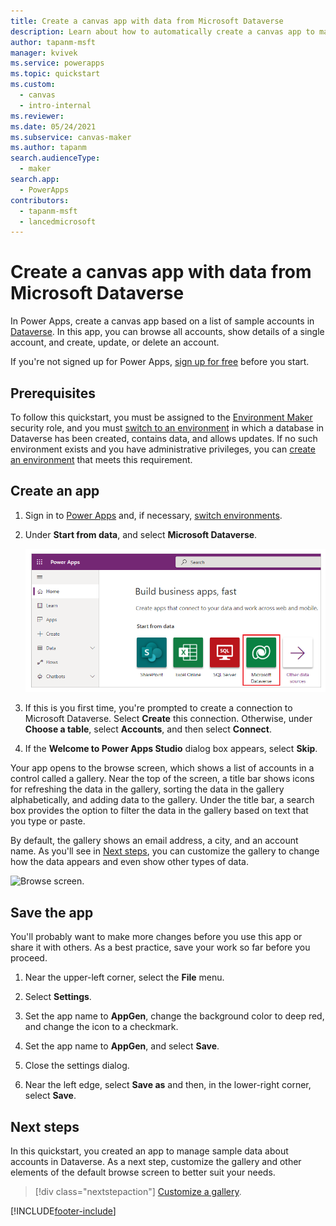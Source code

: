 ```yaml
---
title: Create a canvas app with data from Microsoft Dataverse
description: Learn about how to automatically create a canvas app to manage data in Microsoft Dataverse.
author: tapanm-msft
manager: kvivek
ms.service: powerapps
ms.topic: quickstart
ms.custom: 
  - canvas
  - intro-internal
ms.reviewer: 
ms.date: 05/24/2021
ms.subservice: canvas-maker
ms.author: tapanm
search.audienceType: 
  - maker
search.app: 
  - PowerApps
contributors:
  - tapanm-msft
  - lancedmicrosoft
---
```

# Create a canvas app with data from Microsoft Dataverse

In Power Apps, create a canvas app based on a list of sample accounts in [Dataverse](../data-platform/data-platform-intro.md). In this app, you can browse all accounts, show details of a single account, and create, update, or delete an account.

If you're not signed up for Power Apps, [sign up for free](https://make.powerapps.com?utm_source=padocs&utm_medium=linkinadoc&utm_campaign=referralsfromdoc) before you start.

## Prerequisites

To follow this quickstart, you must be assigned to the [Environment Maker](/power-platform/admin/database-security#predefined-security-roles) security role, and you must [switch to an environment](/power-platform/admin/working-with-environments) in which a database in Dataverse has been created, contains data, and allows updates. If no such environment exists and you have administrative privileges, you can [create an environment](/power-platform/admin/environments-administration#create-an-environment) that meets this requirement.

## Create an app

1. Sign in to [Power Apps](https://make.powerapps.com?utm_source=padocs&utm_medium=linkinadoc&utm_campaign=referralsfromdoc) and, if necessary, [switch environments](/power-platform/admin/working-with-environments).

1. Under **Start from data**, and select **Microsoft Dataverse**.

    ![Start from data - Microsoft Dataverse.](media/data-platform-create-app/start-from-data.png "Start from data - Microsoft Dataverse")

1. If this is you first time, you're prompted to create a connection to Microsoft Dataverse. Select **Create** this connection. Otherwise, under **Choose a table**, select **Accounts**, and then select **Connect**.

1. If the **Welcome to Power Apps Studio** dialog box appears, select **Skip**.

Your app opens to the browse screen, which shows a list of accounts in a control called a gallery. Near the top of the screen, a title bar shows icons for refreshing the data in the gallery, sorting the data in the gallery alphabetically, and adding data to the gallery. Under the title bar, a search box provides the option to filter the data in the gallery based on text that you type or paste. 

By default, the gallery shows an email address, a city, and an account name. As you'll see in [Next steps](data-platform-create-app.md#next-steps), you can customize the gallery to change how the data appears and even show other types of data.

![Browse screen.](./media/data-platform-create-app/browse-screen.png)

## Save the app
You'll probably want to make more changes before you use this app or share it with others. As a best practice, save your work so far before you proceed.

1. Near the upper-left corner, select the **File** menu.

1. Select **Settings**.

1. Set the app name to **AppGen**, change the background color to deep red, and change the icon to a checkmark.

1. Set the app name to **AppGen**, and select **Save**.

1. Close the settings dialog.

1. Near the left edge, select **Save as** and then, in the lower-right corner, select **Save**.

## Next steps

In this quickstart, you created an app to manage sample data about accounts in Dataverse. As a next step, customize the gallery and other elements of the default browse screen to better suit your needs.

> [!div class="nextstepaction"]
> [Customize a gallery](customize-layout-sharepoint.md).


[!INCLUDE[footer-include](../../includes/footer-banner.md)]